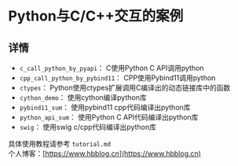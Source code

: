 # Python与C/C++交互的案例

## 详情

- `c_call_python_by_pyapi`： C使用Python C API调用python
- `cpp_call_python_by_pybind11`： CPP使用Pybind11调用python
- `ctypes`： Python使用ctypes扩展调用C编译出的动态链接库中的函数
- `cython_demo`： 使用cython编译python库
- `pybind11_sum`： 使用pybind11 cpp代码编译出python库
- `python_api_sum`： 使用Python C API代码编译出python库
- `swig`： 使用swig c/cpp代码编译出python库

具体使用教程请参考 `tutorial.md`  
个人博客：[https://www.hbblog.cn](https://www.hbblog.cn)